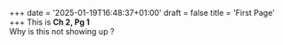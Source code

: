 +++
date = '2025-01-19T16:48:37+01:00'
draft = false
title = 'First Page'
+++
This is **Ch 2, Pg 1**  
Why is this not showing up ?
